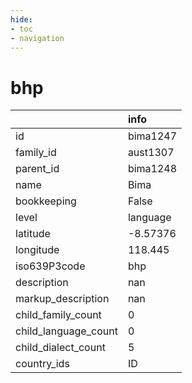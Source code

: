 ```yaml
---
hide:
- toc
- navigation
---
```

# bhp
|                      | info     |
|:---------------------|:---------|
| id                   | bima1247 |
| family_id            | aust1307 |
| parent_id            | bima1248 |
| name                 | Bima     |
| bookkeeping          | False    |
| level                | language |
| latitude             | -8.57376 |
| longitude            | 118.445  |
| iso639P3code         | bhp      |
| description          | nan      |
| markup_description   | nan      |
| child_family_count   | 0        |
| child_language_count | 0        |
| child_dialect_count  | 5        |
| country_ids          | ID       |